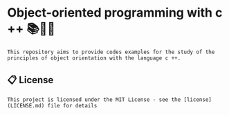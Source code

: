 # Object-oriented programming with c ++ 📚👨‍💻

    This repository aims to provide codes examples for the study of the principles of object orientation with the language c ++.


## 📋 License

    This project is licensed under the MIT License - see the [license](LICENSE.md) file for details
